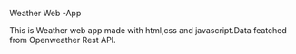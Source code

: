 Weather Web -App

This is Weather web app made with html,css and javascript.Data featched from Openweather Rest API.
